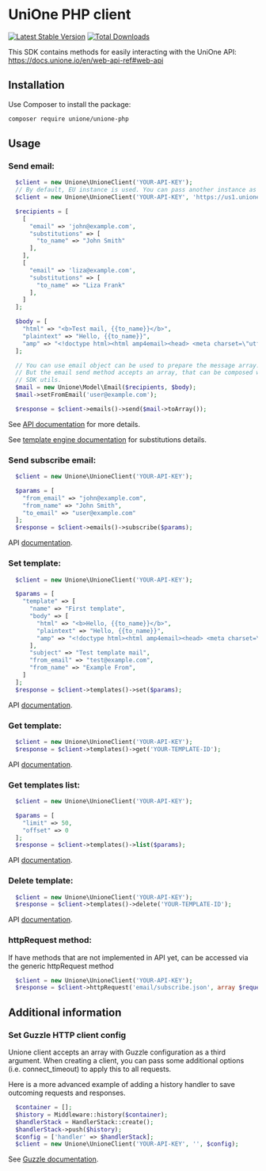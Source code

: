 # UniOne PHP client

[![Latest Stable Version](http://poser.pugx.org/unione/unione-php/v)](https://packagist.org/packages/unione/unione-php)
[![Total Downloads](http://poser.pugx.org/unione/unione-php/downloads)](https://packagist.org/packages/unione/unione-php)

This SDK contains methods for easily interacting with the UniOne API: https://docs.unione.io/en/web-api-ref#web-api

## Installation

Use Composer to install the package:

```bash
composer require unione/unione-php
```

## Usage

### Send email:
```php
  $client = new Unione\UnioneClient('YOUR-API-KEY');
  // By default, EU instance is used. You can pass another instance as 2nd argument.
  $client = new Unione\UnioneClient('YOUR-API-KEY', 'https://us1.unione.io/en/transactional/api/v1/');

  $recipients = [
    [
      "email" => 'john@example.com',
      "substitutions" => [
        "to_name" => "John Smith"
      ],
    ],
    [
      "email" => 'liza@example.com',
      "substitutions" => [
        "to_name" => "Liza Frank"
      ],
    ]
  ];

  $body = [
    "html" => "<b>Test mail, {{to_name}}</b>",
    "plaintext" => "Hello, {{to_name}}",
    "amp" => "<!doctype html><html amp4email><head> <meta charset=\"utf-8\"><script async src=\"https://cdn.ampproject.org/v0.js\"></script> <style amp4email-boilerplate>body[visibility:hidden]</style></head><body> Hello, AMP4EMAIL world.</body></html>"
  ];

  // You can use email object can be used to prepare the message array.
  // But the email send method accepts an array, that can be composed without
  // SDK utils.
  $mail = new Unione\Model\Email($recipients, $body);
  $mail->setFromEmail('user@example.com');

  $response = $client->emails()->send($mail->toArray());
```
See [API documentation](https://docs.unione.io/en/web-api-ref#email) for more details.

See [template engine documentation](https://docs.unione.io/en/simple-template-engine) for substitutions details.

### Send subscribe email:

```php
  $client = new Unione\UnioneClient('YOUR-API-KEY');

  $params = [
    "from_email" => "john@example.com",
    "from_name" => "John Smith",
    "to_email" => "user@example.com"
  ];
  $response = $client->emails()->subscribe($params);
```
API [documentation](https://docs.unione.io/en/web-api-ref#email-subscribe).

### Set template:
```php
  $client = new Unione\UnioneClient('YOUR-API-KEY');

  $params = [
    "template" => [
      "name" => "First template",
      "body" => [
        "html" => "<b>Hello, {{to_name}}</b>",
        "plaintext" => "Hello, {{to_name}}",
        "amp" => "<!doctype html><html amp4email><head> <meta charset=\"utf-8\"><script async src=\"https://cdn.ampproject.org/v0.js\"></script> <style amp4email-boilerplate>body[visibility:hidden]</style></head><body> Hello, AMP4EMAIL world.</body></html>"
      ],
      "subject" => "Test template mail",
      "from_email" => "test@example.com",
      "from_name" => "Example From",
    ]
  ];
  $response = $client->templates()->set($params);
```
API [documentation](https://docs.unione.io/en/web-api-ref#template).

### Get template:
```php
  $client = new Unione\UnioneClient('YOUR-API-KEY');
  $response = $client->templates()->get('YOUR-TEMPLATE-ID');
```
API [documentation](https://docs.unione.io/en/web-api-ref#template-get).

### Get templates list:
```php
  $client = new Unione\UnioneClient('YOUR-API-KEY');

  $params = [
    "limit" => 50,
    "offset" => 0
  ];
  $response = $client->templates()->list($params);
```
API [documentation](https://docs.unione.io/en/web-api-ref#template-list).

### Delete template:
```php
  $client = new Unione\UnioneClient('YOUR-API-KEY');
  $response = $client->templates()->delete('YOUR-TEMPLATE-ID');
```
API [documentation](https://docs.unione.io/en/web-api-ref#template-delete).

### httpRequest method:
If have methods that are not implemented in API yet, can be accessed via the generic httpRequest method

```php
  $client = new Unione\UnioneClient('YOUR-API-KEY');
  $response = $client->httpRequest('email/subscribe.json', array $request_body);
```


## Additional information

### Set Guzzle HTTP client config

Unione client accepts an array with Guzzle configuration as a third argument.
When creating a client, you can pass some additional options (i.e. connect_timeout)
to apply this to all requests.

Here is a more advanced example of adding a history handler to save outcoming
requests and responses.

```php
  $container = [];
  $history = Middleware::history($container);
  $handlerStack = HandlerStack::create();
  $handlerStack->push($history);
  $config = ['handler' => $handlerStack];
  $client = new Unione\UnioneClient('YOUR-API-KEY', '', $config);
```

See [Guzzle documentation](https://docs.guzzlephp.org/en/stable/request-options.html).
